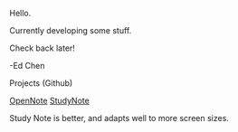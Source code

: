 Hello.

Currently developing some stuff.

Check back later!

-Ed Chen

Projects (Github)

[OpenNote](https://Stuff-Things.github.io/OpenNote)
[StudyNote](https://Stuff-Things.github.io/StudyNote)


Study Note is better, and adapts well to more screen sizes.
